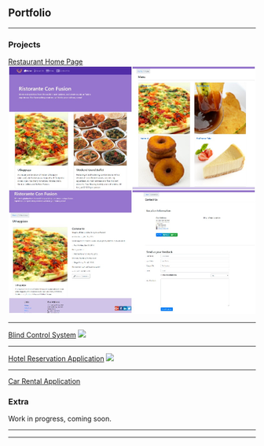 ## Portfolio

---

### Projects

[Restaurant Home Page](/React-confusion)
<img src="images/React-confusion.jpg"/>

---
[Blind Control System](/ETDProj)
<img src="/ETDProj/img/product.jpg"/>

---
[Hotel Reservation Application](/Java556)
<img src="https://qph.fs.quoracdn.net/main-qimg-b84a07cc62031013b6bb0622b7dcf8ff"/>

---
[Car Rental Application](/project_pages/project_1)

### Extra

Work in progress, coming soon.

<!---
- [Project 1 Title](http://example.com/)
- [Project 2 Title](http://example.com/)
- [Project 3 Title](http://example.com/)
- [Project 4 Title](http://example.com/)
- [Project 5 Title](http://example.com/)
-->
---

---